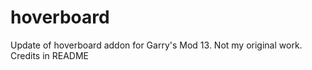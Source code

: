 hoverboard
==========

Update of hoverboard addon for Garry's Mod 13. Not my original work. Credits in README